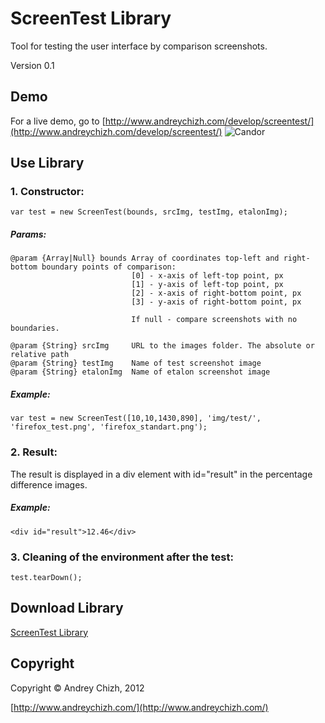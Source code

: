 # ScreenTest Library
Tool for testing the user interface by comparison screenshots.

Version 0.1

## Demo
For a live demo, go to [http://www.andreychizh.com/develop/screentest/](http://www.andreychizh.com/develop/screentest/)
![Candor](https://raw.github.com/indutny/candor/master/logo/logo.png)

## Use Library
### 1. Constructor:

    var test = new ScreenTest(bounds, srcImg, testImg, etalonImg);
    
##### Params:   
    
    @param {Array|Null} bounds Array of coordinates top-left and right-bottom boundary points of comparison:
                               [0] - x-axis of left-top point, px
                               [1] - y-axis of left-top point, px
                               [2] - x-axis of right-bottom point, px
                               [3] - y-axis of right-bottom point, px

                               If null - compare screenshots with no boundaries.
 
    @param {String} srcImg     URL to the images folder. The absolute or relative path
    @param {String} testImg    Name of test screenshot image
    @param {String} etalonImg  Name of etalon screenshot image

##### Example:

    var test = new ScreenTest([10,10,1430,890], 'img/test/', 'firefox_test.png', 'firefox_standart.png');
    
### 2. Result:

The result is displayed in a div element with id="result" in the percentage difference images.

##### Example:

    <div id="result">12.46</div>

### 3. Cleaning of the environment after the test:

    test.tearDown();

## Download Library

 [ScreenTest Library](https://github.com/AndreyChizh/ScreenTest/downloads)

## Copyright

Copyright © Andrey Chizh, 2012

[http://www.andreychizh.com/](http://www.andreychizh.com/)
